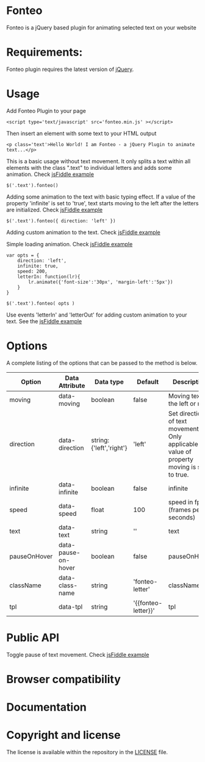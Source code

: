 # Fonteo
Fonteo is a jQuery based plugin for animating selected text on your website

# Requirements:
Fonteo plugin requires the latest version of [jQuery](http://jquery.com/).

# Usage
Add Fonteo Plugin to your page 

	<script type='text/javascript' src='fonteo.min.js' ></script>

Then insert an element with some text to your HTML output 

	<p class='text'>Hello World! I am Fonteo - a jQuery Plugin to animate text...</p>
 
This is a basic usage without text movement. It only splits a text within all elements with the class ".text" to individual letters and adds some animation. Check [jsFiddle example](https://jsfiddle.net/miso25/5u1q7s1n/)

	$('.text').fonteo()

Adding some animation to the text with basic typing effect. If a value of the property 'infinite' is set to 'true', text starts moving to the left after the letters are initialized. Check [jsFiddle example](https://jsfiddle.net/miso25/xup0tvua/)

	$('.text').fonteo({ direction: 'left' })
	
Adding custom animation to the text. Check [jsFiddle example](https://jsfiddle.net/miso25/fgg9c0r9/)

Simple loading animation. Check [jsFiddle example](https://jsfiddle.net/miso25/956d0nkp/)

	var opts = {
		direction: 'left', 
		infinite: true,
		speed: 200,
		letterIn: function(lr){
			lr.animate({'font-size':'30px', 'margin-left':'5px'})
		}
	}
	
	$('.text').fonteo( opts )
	
Use events 'letterIn' and 'letterOut' for adding custom animation to your text. See the [jsFiddle example](https://jsfiddle.net/miso25/3kk9m9qx/)

# Options
A complete listing of the options that can be passed to the method is below.

Option | Data Attribute | Data type | Default | Description
----|------|----|----|----
moving | data-moving  | boolean | false  | Moving text to the left or right
direction | data-direction | string:{'left','right'} | 'left'  | Set direction of text movement. Only applicable if value of property moving is set to true. 
infinite | data-infinite  | boolean | false  | infinite
speed | data-speed | float | 100  | speed in fps (frames per seconds)
text | data-text  | string | ''  | text
pauseOnHover | data-pause-on-hover | boolean | false  | pauseOnHover
className | data-class-name | string | 'fonteo-letter'  | className
tpl | data-tpl  | string | '<span>{{fonteo-letter}}</span>'  | tpl

# Public API
Toggle pause of text movement. Check [jsFiddle example](https://jsfiddle.net/miso25/aavdvq3k/)

# Browser compatibility

# Documentation

# Copyright and license
The license is available within the repository in the [LICENSE](https://github.com/miso25/fonteo/blob/master/LICENSE.md) file.
